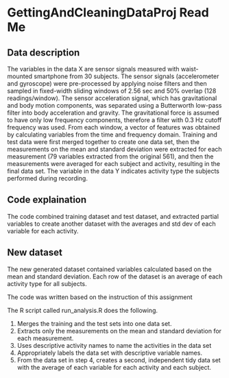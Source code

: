 # GettingAndCleaningDataProj Read Me
## Data description
The variables in the data X are sensor signals measured with waist-mounted smartphone from 30 subjects.
The sensor signals (accelerometer and gyroscope) were pre-processed by applying noise filters and then sampled in fixed-width sliding windows of 2.56 sec and 50% overlap (128 readings/window). The sensor acceleration signal, which has gravitational and body motion components, was separated using a Butterworth low-pass filter into body acceleration and gravity. The gravitational force is assumed to have only low frequency components, therefore a filter with 0.3 Hz cutoff frequency was used. From each window, a vector of features was obtained by calculating variables from the time and frequency domain. Training and test data were first merged together to create one data set, then the measurements on the mean and standard deviation were extracted for each measurement (79 variables extracted from the original 561), and then the measurements were averaged for each subject and activity, resulting in the final data set.
The variable in the data Y indicates activity type the subjects performed during recording.

## Code explaination

The code combined training dataset and test dataset, and extracted partial variables to create another dataset with the averages and std dev of each variable for each activity.

## New dataset

The new generated dataset contained variables calculated based on the mean and standard deviation. Each row of the dataset is an average of each activity type for all subjects.

The code was written based on the instruction of this assignment

The R script called run_analysis.R does the following.
<ol>
<li>Merges the training and the test sets into one data set.
<li>Extracts only the measurements on the mean and standard deviation for each measurement.
<li>Uses descriptive activity names to name the activities in the data set
<li>Appropriately labels the data set with descriptive variable names.
<li>From the data set in step 4, creates a second, independent tidy data set with the average of each variable for each activity and each subject.
</ol>